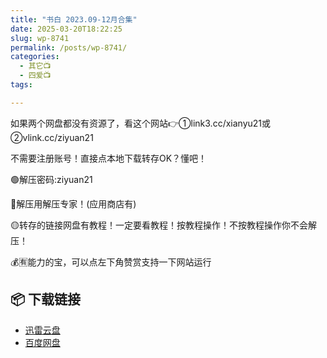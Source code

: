 ```yaml
---
title: "书白 2023.09-12月合集"
date: 2025-03-20T18:22:25
slug: wp-8741
permalink: /posts/wp-8741/
categories:
  - 其它📺
  - 四爱📺
tags:

---
```


如果两个网盘都没有资源了，看这个网站👉①link3.cc/xianyu21或②vlink.cc/ziyuan21

不需要注册账号！直接点本地下载转存OK？懂吧！

🟢解压密码:ziyuan21

🔵解压用解压专家！(应用商店有)

🟡转存的链接网盘有教程！一定要看教程！按教程操作！不按教程操作你不会解压！

💰🈶能力的宝，可以点左下角赞赏支持一下网站运行

## 📦 下载链接
- [迅雷云盘](https://blziyuan21.com/pay-download/8741?key=d4f9eb6f41&down_id=0)
- [百度网盘](https://blziyuan21.com/pay-download/8741?key=d4f9eb6f41&down_id=1)

